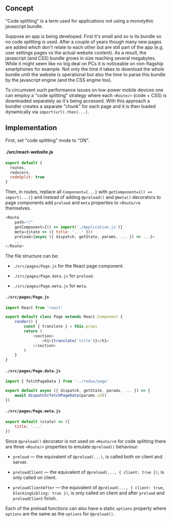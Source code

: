 ## Concept

"Code splitting" is a term used for applications not using a monolythic javascript bundle.

Suppose an app is being developed. First it's small and so is its bundle so no code splitting is used. After a couple of years though many new pages are added which don't relate to each other but are still part of the app (e.g. user settings pages vs the actual website content). As a result, the javascript (and CSS) bundle grows in size reaching several megabytes. While it might seem like no big deal on PCs it is noticeable on non-flagship smartphones for example. Not only the time it takes to download the whole bundle until the website is operational but also the time to parse this bundle by the javascript engine (and the CSS engine too).

To circumvent such performance issues on low-power mobile devices one can employ a "code splitting" strategy where each `<Route/>` (code + CSS) is downloaded separately as it's being accessed. With this approach a bundler creates a separate "chunk" for each page and it is then loaded dynamically via `import(url).then(...)`.

## Implementation

First, set "code splitting" mode to "ON".

#### ./src/react-website.js

```js
export default {
  routes,
  reducers,
  codeSplit: true
}
```

Then, in routes, replace all `Component={...}` with `getComponent={() => import(...)}` and instead of adding `@preload()` and `@meta()` decorators to page components add `preload` and `meta` properties to `<Route/>`s themselves.

```js
<Route
	path="/"
	getComponent={() => import('./Application.js')}
	meta={state => ({ title: '...' }))
	preload={async ({ dispatch, getState, params, ... }) => ...}>
	...
</Route>
```

<!-- getTranslation={{ ru: () => import('./Application.ru.json'), ... }} -->

The file structure can be:

* `./src/pages/Page.js` for the React page component.

* `./src/pages/Page.data.js` for `preload`.

* `./src/pages/Page.meta.js` for `meta`.

<!--
* `./src/pages/Page.lang.js` for `getTranslation()`.

* `./src/pages/Page.ru.json` for translated messages.
-->

#### `./src/pages/Page.js`

```js
import React from 'react'

export default class Page extends React.Component {
	render() {
		const { translate } = this.props
		return (
			<section>
				<h1>{translate('title')}</h1>
			</section>
		)
	}
}
```

#### `./src/pages/Page.data.js`

```js
import { fetchPageData } from '../redux/page'

export default async ({ dispatch, getState, params, ... }) => {
	await dispatch(fetchPageData(params.id))
})
```

#### `./src/pages/Page.meta.js`

```js
export default (state) => ({
	title: '...'
})
```

<!--
#### `./src/pages/Page.lang.js`

```js
export default {
	ru: () => import(`./Page.ru`)
}
```

#### `./src/pages/Page.ru.json`

```js
{
	"title": "Заголовок"
}
```
-->

Since `@preload()` decorator is not used on `<Route/>`s for code splitting there are three `<Route/>` properties to emulate `@preload()` behaviour:

* `preload` — the equivalent of `@preload(...)`, is called both on client and server.

* `preloadClient` — the equivalent of `@preload(..., { client: true })`, is only called on client.

* `preloadClientAfter` — the equivalent of `@preload(..., { client: true, blockingSibling: true })`, is only called on client and after `preload` and `preloadClient` finish.

Each of the preload functions can also have a static `options` property where `options` are the same as the `options` for `@preload()`.